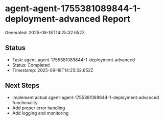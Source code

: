 # agent-agent-1755381089844-1-deployment-advanced Report

Generated: 2025-08-18T14:25:32.652Z

## Status
- Task: agent-agent-1755381089844-1-deployment-advanced
- Status: Completed
- Timestamp: 2025-08-18T14:25:32.652Z

## Next Steps
- Implement actual agent-agent-1755381089844-1-deployment-advanced functionality
- Add proper error handling
- Add logging and monitoring
